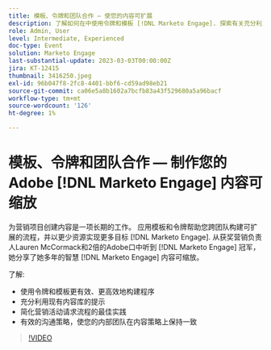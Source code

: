 ```yaml
---
title: 模板、令牌和团队合作 — 使您的内容可扩展
description: 了解如何在中使用令牌和模板 [!DNL Marketo Engage]. 探索有关充分利用现有内容库的提示。
role: Admin, User
level: Intermediate, Experienced
doc-type: Event
solution: Marketo Engage
last-substantial-update: 2023-03-03T00:00:00Z
jira: KT-12415
thumbnail: 3416250.jpeg
exl-id: 96b047f8-2fc8-4401-bbf6-cd59ad98eb21
source-git-commit: ca06e5a8b1602a7bcfb83a43f529680a5a96bacf
workflow-type: tm+mt
source-wordcount: '126'
ht-degree: 1%

---
```


# 模板、令牌和团队合作 — 制作您的Adobe [!DNL Marketo Engage] 内容可缩放

为营销项目创建内容是一项长期的工作。 应用模板和令牌帮助您跨团队构建可扩展的流程，并以更少资源实现更多目标 [!DNL Marketo Engage]. 从获奖营销负责人Lauren McCormack和2倍的Adobe口中听到 [!DNL Marketo Engage] 冠军，她分享了她多年的智慧 [!DNL Marketo Engage] 内容可缩放。

了解:

* 使用令牌和模板更有效、更高效地构建程序
* 充分利用现有内容库的提示
* 简化营销活动请求流程的最佳实践
* 有效的沟通策略，使您的内部团队在内容策略上保持一致

>[!VIDEO](https://video.tv.adobe.com/v/3416250/?quality=12&learn=on)
